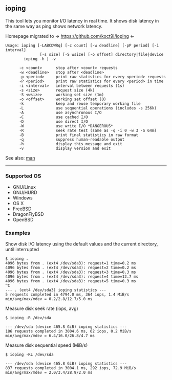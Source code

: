## ioping ##

This tool lets you monitor I/O latency in real time.
It shows disk latency in the same way as ping shows network latency.

Homepage migrated to -> https://github.com/koct9i/ioping <-

```
Usage: ioping [-LABCDWRq] [-c count] [-w deadline] [-pP period] [-i interval]
               [-s size] [-S wsize] [-o offset] directory|file|device
        ioping -h | -v

      -c <count>      stop after <count> requests
      -w <deadline>   stop after <deadline>
      -p <period>     print raw statistics for every <period> requests
      -P <period>     print raw statistics for every <period> in time
      -i <interval>   interval between requests (1s)
      -s <size>       request size (4k)
      -S <wsize>      working set size (1m)
      -o <offset>     working set offset (0)
      -k              keep and reuse temporary working file
      -L              use sequential operations (includes -s 256k)
      -A              use asynchronous I/O
      -C              use cached I/O
      -D              use direct I/O
      -W              use write I/O *DANGEROUS*
      -R              seek rate test (same as -q -i 0 -w 3 -S 64m)
      -B              print final statistics in raw format
      -q              suppress human-readable output
      -h              display this message and exit
      -v              display version and exit
```

See also: [man](man.md)


---


### Supported OS ###
  * GNU/Linux
  * GNU/HURD
  * Windows
  * OS X
  * FreeBSD
  * DragonFlyBSD
  * OpenBSD

### Examples ###

Show disk I/O latency using the default values and the current directory, until interrupted

```
$ ioping .
4096 bytes from . (ext4 /dev/sda3): request=1 time=0.2 ms
4096 bytes from . (ext4 /dev/sda3): request=2 time=0.2 ms
4096 bytes from . (ext4 /dev/sda3): request=3 time=0.3 ms
4096 bytes from . (ext4 /dev/sda3): request=4 time=12.7 ms
4096 bytes from . (ext4 /dev/sda3): request=5 time=0.3 ms
^C
--- . (ext4 /dev/sda3) ioping statistics ---
5 requests completed in 4794.0 ms, 364 iops, 1.4 MiB/s
min/avg/max/mdev = 0.2/2.8/12.7/5.0 ms
```

Measure disk seek rate (iops, avg)

```
$ ioping -R /dev/sda

--- /dev/sda (device 465.8 GiB) ioping statistics ---
186 requests completed in 3004.6 ms, 62 iops, 0.2 MiB/s
min/avg/max/mdev = 6.4/16.0/26.8/4.7 ms
```

Measure disk sequential speed (MiB/s)

```
$ ioping -RL /dev/sda

--- /dev/sda (device 465.8 GiB) ioping statistics ---
837 requests completed in 3004.1 ms, 292 iops, 72.9 MiB/s
min/avg/max/mdev = 2.0/3.4/28.9/2.0 ms
```